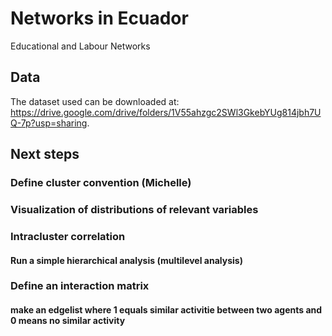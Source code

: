 # Networks in Ecuador
 Educational and Labour Networks

## Data
The dataset used can be downloaded at: https://drive.google.com/drive/folders/1V55ahzgc2SWl3GkebYUg814jbh7UQ-7p?usp=sharing.

## Next steps
### Define cluster convention (Michelle)
### Visualization of distributions of relevant variables
   ### Intracluster correlation
#### Run a simple hierarchical analysis (multilevel analysis)
### Define an interaction matrix
#### make an edgelist where 1 equals similar activitie between two agents and 0 means no similar activity
